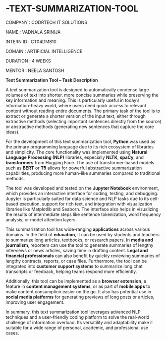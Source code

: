 # -TEXT-SUMMARIZATION-TOOL

COMPANY : CODRTECH IT SOLUTIONS

NAME : VADNALA SRINIJA

INTERN ID : CT04DM810

DOMAIN : ARTIFICIAL INTELLIGENCE

DURATION : 4 WEEKS

MENTOR : NEELA SANTOSH

**Text Summarization Tool – Task Description**

A text summarization tool is designed to automatically condense large volumes of text into shorter, more concise summaries while preserving the key information and meaning. This is particularly useful in today’s information-heavy world, where users need quick access to relevant content without reading entire documents. The primary task of the tool is to extract or generate a shorter version of the input text, either through extractive methods (selecting important sentences directly from the source) or abstractive methods (generating new sentences that capture the core ideas).

For the development of this text summarization tool, **Python** was used as the primary programming language due to its rich ecosystem of libraries and simplicity. The core functionality was implemented using **Natural Language Processing (NLP)** libraries, especially **NLTK**, **spaCy**, and **transformers** from Hugging Face. The use of transformer-based models such as **BERT** or **T5** allows for powerful abstractive summarization capabilities, producing more human-like summaries compared to traditional methods.

The tool was developed and tested on the **Jupyter Notebook** environment, which provides an interactive interface for coding, testing, and debugging. Jupyter is particularly suited for data science and NLP tasks due to its cell-based execution, support for rich text, and integration with visualization libraries like Matplotlib and Seaborn. The interface also helps in visualizing the results of intermediate steps like sentence tokenization, word frequency analysis, or model attention layers.

This summarization tool has wide-ranging **applications** across various domains. In the field of **education**, it can be used by students and teachers to summarize long articles, textbooks, or research papers. In **media and journalism**, reporters can use the tool to generate summaries of lengthy interviews or news articles, saving time in drafting content. **Legal and financial professionals** can also benefit by quickly reviewing summaries of lengthy contracts, reports, or case files. Furthermore, the tool can be integrated into **customer support systems** to summarize long chat transcripts or feedback, helping teams respond more efficiently.

Additionally, this tool can be implemented as a **browser extension**, a feature in **content management systems**, or as part of **mobile apps** to make content consumption easier on the go. It also has potential use in **social media platforms** for generating previews of long posts or articles, improving user engagement.

In summary, this text summarization tool leverages advanced NLP techniques and a user-friendly coding platform to solve the real-world challenge of information overload. Its versatility and adaptability make it suitable for a wide range of personal, academic, and professional use cases.

